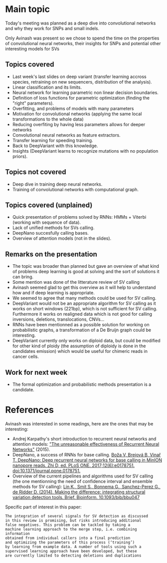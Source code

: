 # Main topic

Today's meeting was planned as a deep dive into convolutional networks and why they work
for SNPs and small indels.

Only Avinash was present so we chose to spend the time on the properties of convolutional
neural networks, their insights for SNPs and potential other interesting models for SVs

## Topics covered

- Last week's last slides on deep variant (transfer learning accross species, retraining on new
  sequencers, distribution of the analysis).
- Linear classification and its limits.
- Neural network for learning parametric non linear decision boundaries.
- Definition of loss functions for parametric optimization (finding the "right" parameters).
- Overfitting, and problems of models with many parameters
- Motivation for convolutional networks (applying the same local transformations to the whole data)
- Reducing overfiting by having less parameters allows for deeper networks
- Convolutional neural networks as feature extractors.
- Transfer learning for speeding training.
- Back to DeepVariant with this knowledge.
- Insights (DeepVariant learns to recognize mutations with no population priors).

## Topics not covered

- Deep dive in training deep neural networks.
- Training of convolutional networks with computational graph.

## Topics covered (unplained)

- Quick presentation of problems solved by RNNs: HMMs + Viterbi (working with sequence of data).
- Lack of unified methods for SVs calling.
- DeepNano succesfully calling bases.
- Overview of attention models (not in the slides).

## Remarks on the presentation

- The topic was broader than planned but gave an overview of what kind of problems deep learning is
good at solving and the sort of solutions it can bring.
- Some mention was done of the litterature review of SV calling
- Avinash seemed glad to get this overview as it will help to understand how and if deep learning is
  appropriate.
- We seemed to agree that many methods could be used for SV calling.
- DeepVariant would not be an appropriate algorithm for SV calling as it works on short windows
  (221bp), which is not sufficient for SV calling. Furthermore it works on realigned data which is
  not good for calling inversions, deletions, translocations, CNVs...
- RNNs have been mentionned as a possible solution for working on probabilistic graphs, a
  transformation of a De Bruijn graph could be interesting.
- DeepVariant currently only works on diploid data, but could be modified for other kind of ploidy
  (the assumption of diploidy is done in the candidates emission) which would be useful for chimeric
  reads in cancer cells.

## Work for next week

- The formal optimization and probabilistic methods presentation is a candidate.

# References

Avinash was interested in some readings, here are the ones that may be interesting:

- Andrej Karpathy's short introduction to recurrent neural networks and attention models: ["The
  unreasonable effectiveness of Recurrent Neural
Networks"](http://karpathy.github.io/2015/05/21/rnn-effectiveness/) (2015).
- DeepNano, a success of RNNs for base calling. [Boža V, Brejová B, Vinař T. DeepNano: Deep recurrent neural networks for base calling in MinION nanopore reads. Zhi D, ed. PLoS ONE. 2017;12(6):e0178751. doi:10.1371/journal.pone.0178751.](https://www.ncbi.nlm.nih.gov/pubmed/28582401) 
- Overview of the current pipelines and algorithms used for SV calling (the one mentionning the need
  of confidence interval and ensemble methods for SV calling): [Lin K., Smit S., Bonnema G., Sanchez-Perez G., de Ridder D. (2014). Making the difference: integrating structural variation detection tools. Brief. Bioinform. 10.1093/bib/bbu047 ](https://www.ncbi.nlm.nih.gov/pubmed/25504367)

Specific part of interest in this paper:

```
The integration of several signals for SV detection as discussed
in this review is promising, but risks introducing additional
false negatives. This problem can be tackled by taking a
machine learning approach to the merge step, i.e. combining information
obtained from individual callers into a final prediction
and optimizing the parameters of this process (‘training’)
by learning from example data. A number of tools using such a
supervised learning approach have been developed, but these
are currently limited to detecting deletions and duplications
```
